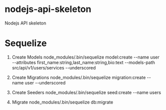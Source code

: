 # nodejs-api-skeleton
Nodejs API skeleton

# Sequelize
1. Create Models
node_modules/.bin/sequelize model:create --name user --attributes first_name:string,last_name:string,bio:text --models-path src/api/v1/users/services --underscored

2. Create Migrations
node_modules/.bin/sequelize migration:create --name user --underscored

3. Create Seeders
node_modules/.bin/sequelize seed:create --name users

4. Migrate
node_modules/.bin/sequelize db:migrate